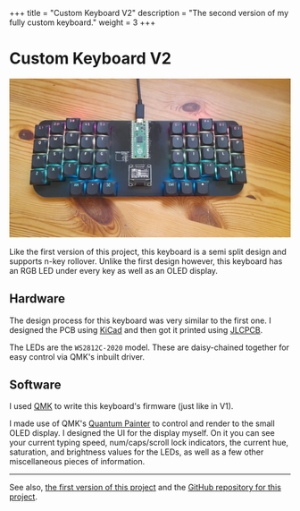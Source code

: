 +++
title = "Custom Keyboard V2"
description = "The second version of my fully custom keyboard."
weight = 3
+++

# Custom Keyboard V2
![Photo of finished keyboard](custom_keyboard_v2.webp)

Like the first version of this project, this keyboard is a semi split design and supports n-key rollover. Unlike the first design however, this keyboard has an RGB LED under every key as well as an OLED display.

## Hardware
The design process for this keyboard was very similar to the first one. I designed the PCB using [KiCad](https://www.kicad.org/) and then got it printed using [JLCPCB](https://jlcpcb.com/).

The LEDs are the `WS2812C-2020` model. These are daisy-chained together for easy control via QMK's inbuilt driver.

## Software
I used [QMK](https://qmk.fm/) to write this keyboard's firmware (just like in V1).

I made use of QMK's [Quantum Painter](https://docs.qmk.fm/quantum_painter) to control and render to the small OLED display. I designed the UI for the display myself. On it you can see your current typing speed, num/caps/scroll lock indicators, the current hue, saturation, and brightness values for the LEDs, as well as a few other miscellaneous pieces of information.

---

See also, [the first version of this project](/projects/1-keyboard-v1) and the [GitHub repository for this project](https://github.com/OllieSHunt/custom-keyboard-v2).
